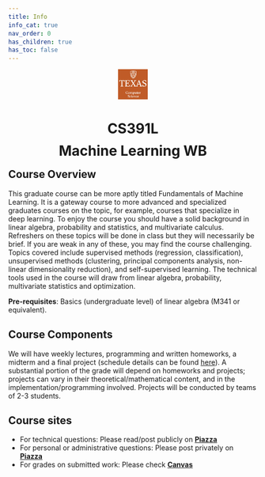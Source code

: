 ```yaml
---
title: Info
info_cat: true
nav_order: 0
has_children: true
has_toc: false
---
```

<center>
<div style="margin-bottom:1.5em">
<img src="assets/images/utcslogo2.jpg" width="12%">
<!-- <img src="assets/images/utcslogo.png" width="50%"> -->
<!-- <img src="/assets/images/790-placeholder.png" width="12%"> -->
</div>

<!-- <img src="/assets/images/790-txt.png" width="12%"> -->

<h1 style="margin-bottom:-1em">CS391L</h1>
<h1 style="margin-bottom:-1em">Machine Learning WB</h1>

<!-- <h1 >(draft site; unofficial)</h1> -->

</center>

<br>

## Course Overview

This graduate course can be more aptly titled Fundamentals of Machine Learning. It is a gateway course to more advanced and specialized graduates courses on the topic, for example, courses that specialize in deep learning. To enjoy the course you should have a solid background in linear algebra, probability and statistics, and multivariate calculus. Refreshers on these topics will be done in class but they will necessarily be brief. If you are weak in any of these, you may find the course challenging. Topics covered include supervised methods (regression, classification), unsupervised methods (clustering, principal components analysis, non-linear dimensionality reduction), and self-supervised learning. The technical tools used in the course will draw from linear algebra, probability, multivariate statistics and optimization.

**Pre-requisites**: Basics (undergraduate level) of linear algebra (M341 or equivalent).

## Course Components

We will have weekly lectures, programming and written homeworks, a midterm and a final project (schedule details can be found [here](info/schedule/)). A substantial portion of the grade will depend on homeworks and projects; projects can vary in their theoretical/mathematical content, and in the implementation/programming involved. Projects will be conducted by teams of 2-3 students.

## Course sites

<ul>
<li> For technical questions: Please read/post publicly on <a href="https://piazza.com/class/lzy7kgi6f2n4fs/"><b>Piazza</b></a></li>
<li> For personal or administrative questions: Please post privately on <a href="https://piazza.com/class/lzy7kgi6f2n4fs/"><b>Piazza</b></a></li>
<li> For grades on submitted work: Please check <a href="https://canvas.mit.edu/courses/28217"><b>Canvas</b></a></li>
</ul>

